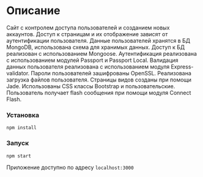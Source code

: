 # Описание

Сайт c контролем доступа пользователей и созданием новых аккаунтов. Доступ к страницам и их отображение зависят от аутентификации пользователя. Данные пользователей хранятся в БД MongoDB, использована схема для хранимых данных. Доступ к БД реализован с использованием Mongoose. Аутентификация реализована с использованием модулей Passport и Passport Local. Валидация данных пользователя реализована с использованием модуля Express-validator. Пароли пользователей зашифрованы OpenSSL. Реализована загрузка файлов пользователя. Страницы видов созданы при помощи Jade. Использованы CSS классы Bootstrap и пользовательские.
Пользователь получает flash сообщения при помощи модуля Connect Flash.


### Установка

`npm install`


### Запуск

`npm start`

Приложение доступно по адресу `localhost:3000`
